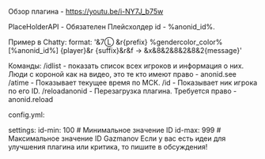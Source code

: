 Обзор плагина - https://youtu.be/i-NY7J_b75w

PlaceHolderAPI - Обязателен
Плейсхолдер id - %anonid_id%.

Пример в Chatty:
format: '&7Ⓛ &r{prefix} %gendercolor_color% [%anonid_id%] {player}&r {suffix}&r&f → &x&8&2&8&2&8&2{message}'

Команды:
/idlist - показать список всех игроков и информация о них.
Люди с короной как на видео, это те кто имеют право - anonid.see
/atime - Показывает текущее время по МСК.
/id - Показывает ник игрока по его ID.
/reloadanonid - Перезагрузка плагина. Требуется право - anonid.reload

config.yml:

settings:
  id-min: 100  # Минимальное значение ID
  id-max: 999  # Максимальное значение ID
Gazmanov
Если у вас есть идеи для улучшения плагина или критика, то пишите в обсуждения!
